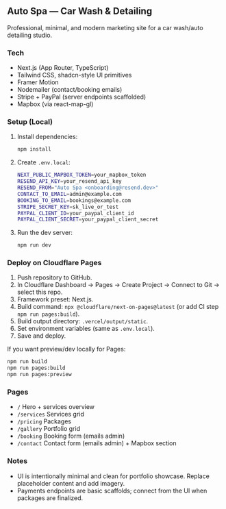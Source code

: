 ## Auto Spa — Car Wash & Detailing

Professional, minimal, and modern marketing site for a car wash/auto detailing studio.

### Tech
- Next.js (App Router, TypeScript)
- Tailwind CSS, shadcn-style UI primitives
- Framer Motion
- Nodemailer (contact/booking emails)
- Stripe + PayPal (server endpoints scaffolded)
- Mapbox (via react-map-gl)

### Setup (Local)
1. Install dependencies:
   ```bash
   npm install
   ```
2. Create `.env.local`:
   ```bash
   NEXT_PUBLIC_MAPBOX_TOKEN=your_mapbox_token
   RESEND_API_KEY=your_resend_api_key
   RESEND_FROM="Auto Spa <onboarding@resend.dev>"
   CONTACT_TO_EMAIL=admin@example.com
   BOOKING_TO_EMAIL=bookings@example.com
   STRIPE_SECRET_KEY=sk_live_or_test
   PAYPAL_CLIENT_ID=your_paypal_client_id
   PAYPAL_CLIENT_SECRET=your_paypal_client_secret
   ```
3. Run the dev server:
   ```bash
   npm run dev
   ```

### Deploy on Cloudflare Pages
1. Push repository to GitHub.
2. In Cloudflare Dashboard → Pages → Create Project → Connect to Git → select this repo.
3. Framework preset: Next.js.
4. Build command: `npx @cloudflare/next-on-pages@latest` (or add CI step `npm run pages:build`).
5. Build output directory: `.vercel/output/static`.
6. Set environment variables (same as `.env.local`).
7. Save and deploy.

If you want preview/dev locally for Pages:
```bash
npm run build
npm run pages:build
npm run pages:preview
```

### Pages
- `/` Hero + services overview
- `/services` Services grid
- `/pricing` Packages
- `/gallery` Portfolio grid
- `/booking` Booking form (emails admin)
- `/contact` Contact form (emails admin) + Mapbox section

### Notes
- UI is intentionally minimal and clean for portfolio showcase. Replace placeholder content and add imagery.
- Payments endpoints are basic scaffolds; connect from the UI when packages are finalized.


